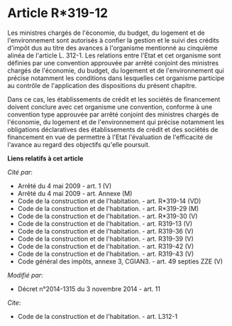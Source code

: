 # Article R*319-12

Les ministres chargés de l'économie, du budget, du logement et de l'environnement sont autorisés à confier la gestion et le
suivi des crédits d'impôt dus au titre des avances à l'organisme mentionné au cinquième alinéa de l'article L. 312-1. Les
relations entre l'Etat et cet organisme sont définies par une convention approuvée par arrêté conjoint des ministres chargés
de l'économie, du budget, du logement et de l'environnement qui précise notamment les conditions dans lesquelles cet
organisme participe au contrôle de l'application des dispositions du présent chapitre. 

Dans ce cas, les établissements de crédit et les sociétés de financement  doivent conclure avec cet organisme une convention,
conforme à une convention type approuvée par arrêté conjoint des ministres chargés de l'économie, du logement et de
l'environnement qui précise notamment les obligations déclaratives des établissements de crédit et des sociétés de
financement  en vue de permettre à l'Etat l'évaluation de l'efficacité de l'avance au regard des objectifs qu'elle poursuit.

**Liens relatifs à cet article**

_Cité par_:

  - Arrêté du 4 mai 2009 - art. 1 (V)
  - Arrêté du 4 mai 2009 - art. Annexe (M)
  - Code de la construction et de l'habitation. - art. R*319-14 (VD)
  - Code de la construction et de l'habitation. - art. R*319-29 (M)
  - Code de la construction et de l'habitation. - art. R*319-30 (V)
  - Code de la construction et de l'habitation. - art. R319-13 (V)
  - Code de la construction et de l'habitation. - art. R319-36 (V)
  - Code de la construction et de l'habitation. - art. R319-39 (V)
  - Code de la construction et de l'habitation. - art. R319-42 (V)
  - Code de la construction et de l'habitation. - art. R319-43 (V)
  - Code général des impôts, annexe 3, CGIAN3. - art. 49 septies ZZE (V)

_Modifié par_:

  - Décret n°2014-1315 du 3 novembre 2014 - art. 11

_Cite_:

  - Code de la construction et de l'habitation. - art. L312-1
